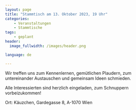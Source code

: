 ```yaml
---
layout: page
title: "Stammtisch am 13. Oktober 2023, 19 Uhr"
categories:
    - Veranstaltungen
    - Stammtische
tags:
    - geplant
header:
  image_fullwidth: /images/header.png

language: de

---
```



Wir treffen uns zum Kennenlernen, gemütlichen Plaudern, zum untereinander Austauschen und gemeinsam Ideen schmieden. 

Alle Interessierten sind herzlich eingeladen, zum Schnuppern vorbeizukommen! 


Ort: Käuzchen, Gardegasse 8, A-1070 Wien

<div
    data-service="googlemaps"
    data-id="!1m18!1m12!1m3!1d2659.073709854952!2d16.352563574873077!3d48.20519614645324!2m3!1f0!2f0!3f0!3m2!1i1024!2i768!4f13.1!3m3!1m2!1s0x476d0793d56d8ccd%3A0x9e1966395b6101c5!2sDas%20K%C3%A4uzchen!5e0!3m2!1sen!2sit!4v1693893671818!5m2!1sen!2sit"
    data-autoscale
></div>


